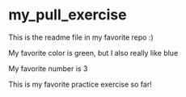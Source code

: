 # my_pull_exercise



This is the readme file in my favorite repo :)


My favorite color is green, but I also really like blue


My favorite number is 3

This is my favorite practice exercise so far!
